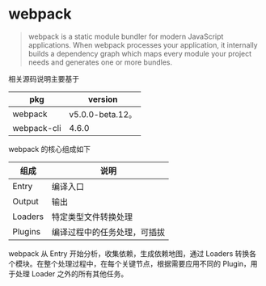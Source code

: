 # webpack

> webpack is a static module bundler for modern JavaScript applications. When webpack processes your application, it internally builds a dependency graph which maps every module your project needs and generates one or more bundles.

相关源码说明主要基于

| pkg         | version          |
| ----------- | ---------------- |
| webpack     | v5.0.0-beta.12。 |
| webpack-cli | 4.6.0            |

webpack 的核心组成如下

| 组成    | 说明                         |
| ------- | ---------------------------- |
| Entry   | 编译入口                     |
| Output  | 输出                         |
| Loaders | 特定类型文件转换处理         |
| Plugins | 编译过程中的任务处理，可插拔 |

webpack 从 Entry 开始分析，收集依赖，生成依赖地图，通过 Loaders 转换各个模块。在整个处理过程中，在每个关键节点，根据需要应用不同的 Plugin，用于处理 Loader 之外的所有其他任务。
